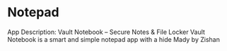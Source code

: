 # Notepad
App Description: Vault Notebook – Secure Notes &amp; File Locker Vault Notebook is a smart and simple notepad app with a hide Mady by Zishan 
